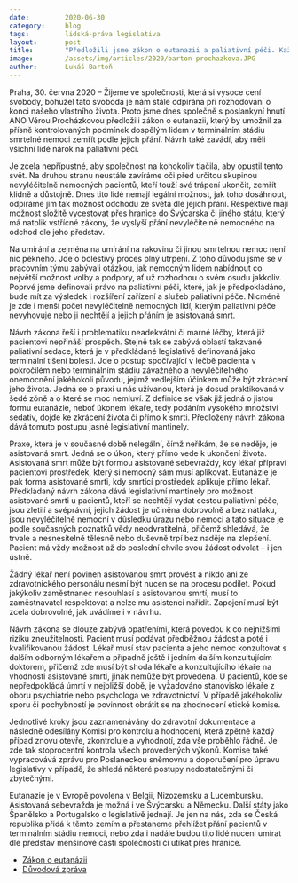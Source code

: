 ```yaml
---
date:         2020-06-30
category:     blog
tags:         lidská-práva legislativa
layout:       post
title:        "Předložili jsme zákon o eutanazii a paliativní péči. Každý člověk musí mít konečně právo volby"
image:        /assets/img/articles/2020/barton-prochazkova.JPG
author:       Lukáš Bartoň
---  
```



Praha, 30. června 2020 – Žijeme ve společnosti, která si vysoce cení svobody, bohužel tato svoboda je nám stále odpírána při rozhodování o konci našeho vlastního života. Proto jsme dnes společně s poslankyní hnutí ANO Věrou Procházkovou předložili zákon o eutanazii, který by umožnil za přísně kontrolovaných podmínek dospělým lidem v terminálním stádiu smrtelné nemoci zemřít podle jejich přání. Návrh také zavádí, aby měli všichni lidé nárok na paliativní péči.


Je zcela nepřípustné, aby společnost na kohokoliv tlačila, aby opustil tento svět.  Na druhou stranu neustále zavíráme oči před určitou skupinou nevyléčitelně nemocných pacientů, kteří touží své trápení ukončit, zemřít klidně a důstojně. Dnes tito lidé nemají legální možnost, jak toho dosáhnout, odpíráme jim tak možnost odchodu ze světa dle jejich přání. Respektive mají možnost složitě vycestovat přes hranice do Švýcarska či jiného státu, který má natolik vstřícné zákony, že vyslyší přání nevyléčitelně nemocného na odchod dle jeho představ. 

Na umírání a zejména na umírání na rakovinu či jinou smrtelnou nemoc není nic pěkného. Jde o bolestivý proces plný utrpení. Z toho důvodu jsme se v pracovním týmu zabývali otázkou, jak nemocným lidem nabídnout co největší možnost volby a podpory, ať už rozhodnou o svém osudu jakkoliv. Poprvé jsme definovali právo na paliativní péči, které, jak je předpokládáno, bude mít za výsledek i rozšíření zařízení a služeb paliativní péče. Nicméně je zde i menší počet nevyléčitelně nemocných lidí, kterým paliativní péče nevyhovuje nebo ji nechtějí a jejich přáním je asistovaná smrt. 

Návrh zákona řeší i problematiku neadekvátní či marné léčby, která již pacientovi nepřináší prospěch. Stejně tak se zabývá oblastí takzvané paliativní sedace, která je v předkládané legislativě definovaná jako terminální tišení bolesti. Jde o postup spočívající v léčbě pacienta v pokročilém nebo terminálním stádiu závažného a nevyléčitelného onemocnění jakéhokoli původu, jejímž vedlejším účinkem může být zkrácení jeho života. Jedná se o praxi u nás užívanou, která je dosud praktikovaná v šedé zóně a o které se moc nemluví. Z definice se však již jedná o jistou formu eutanázie, neboť úkonem lékaře, tedy podáním vysokého množství sedativ, dojde ke zkrácení života či přímo k smrti. Předložený návrh zákona dává tomuto postupu jasné legislativní mantinely.

Praxe, která je v současné době nelegální, čímž neříkám, že se neděje, je asistovaná smrt. Jedná se o úkon, který přímo vede k ukončení života. Asistovaná smrt může být formou asistované sebevraždy, kdy lékař přípraví pacientovi prostředek, který si nemocný sám musí aplikovat. Eutanázie je pak forma asistované smrti, kdy smrtící prostředek aplikuje přímo lékař. Předkládaný návrh zákona dává legislativní mantinely pro možnost asistované smrti u pacientů, kteří se nechtějí vydat cestou paliativní péče, jsou zletilí a svéprávní, jejich žádost je učiněna dobrovolně a bez nátlaku, jsou nevyléčitelně nemocní v důsledku úrazu nebo nemoci a tato situace je podle současných poznatků vědy neodvratitelná, přičemž shledává, že trvale a nesnesitelně tělesně nebo duševně trpí bez naděje na zlepšení. Pacient má vždy možnost až do poslední chvíle svou žádost odvolat – i jen ústně.

Žádný lékař není povinen asistovanou smrt provést a nikdo ani ze zdravotnického personálu nesmí být nucen se na procesu podílet. Pokud jakýkoliv zaměstnanec nesouhlasí s asistovanou smrtí, musí to zaměstnavatel respektovat a nelze mu asistenci nařídit. Zapojení musí být zcela dobrovolné, jak uvádíme i v návrhu. 

Návrh zákona se dlouze zabývá opatřeními, která povedou k co nejnižšími riziku zneužitelnosti. Pacient musí podávat předběžnou žádost a poté i kvalifikovanou žádost. Lékař musí stav pacienta a jeho nemoc konzultovat s dalším odborným lékařem a případně ještě i jedním dalším konzultujícím doktorem, přičemž zde musí být shoda lékaře a konzultujícího lékaře na vhodnosti asistované smrti, jinak nemůže být provedena. U pacientů, kde se nepředpokládá úmrtí v nejbližší době, je vyžadováno stanovisko lékaře z oboru psychiatrie nebo psychologa ve zdravotnictví. V případě jakéhokoliv sporu či pochybností je povinnost obrátit se na zhodnocení etické komise. 

Jednotlivé kroky jsou zaznamenávány do zdravotní dokumentace a následně odesílány Komisi pro kontrolu a hodnocení, která zpětně každý případ znovu otevře, zkontroluje a vyhodnotí, zda vše proběhlo řádně. Je zde tak stoprocentní kontrola všech provedených výkonů. Komise také vypracovává zprávu pro Poslaneckou sněmovnu a doporučení pro úpravu legislativy v případě, že shledá některé postupy nedostatečnými či zbytečnými.

Eutanazie je v Evropě povolena v Belgii, Nizozemsku a Lucembursku. Asistovaná sebevražda je možná i ve Švýcarsku a Německu. Další státy jako Španělsko a Portugalsko o legislativě jednají. Je jen na nás, zda se Česká republika přidá k těmto zemím a přestaneme přehlížet přání pacientů v terminálním stádiu nemoci, nebo zda i nadále budou tito lidé nuceni umírat dle představ menšinové části společnosti či utíkat přes hranice.

* [Zákon o eutanázii](https://pirati.cz/assets/pdf/z-o-eutanazii.pdf)
* [Důvodová zpráva](https://pirati.cz/assets/pdf/eutanazie-duvodova-zprava.pdf	)

